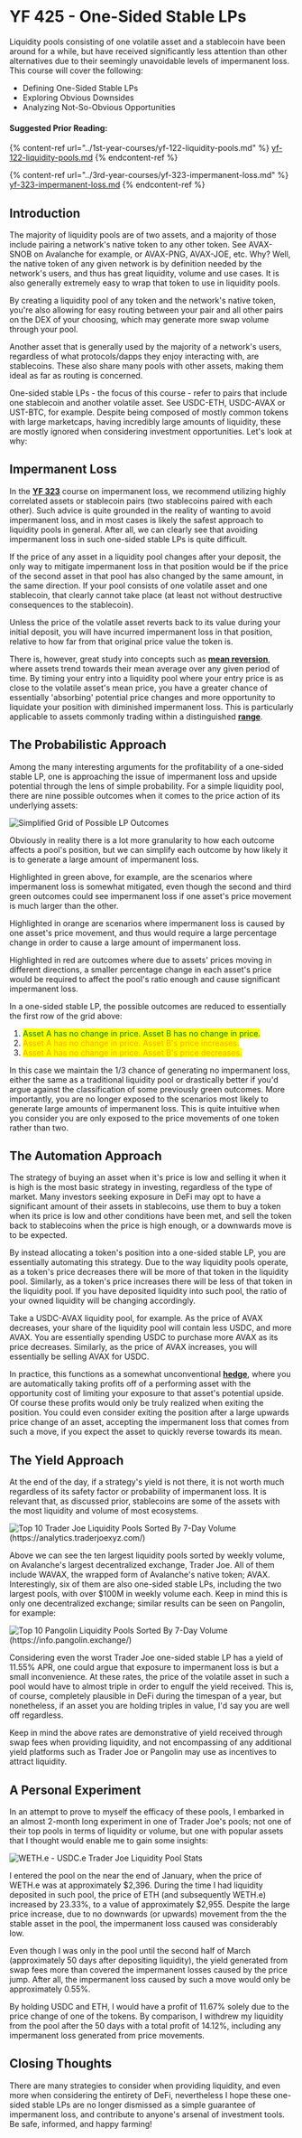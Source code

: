# YF 425 - One-Sided Stable LPs

Liquidity pools consisting of one volatile asset and a stablecoin have been around for a while, but have received significantly less attention than other alternatives due to their seemingly unavoidable levels of impermanent loss. This course will cover the following:

* Defining One-Sided Stable LPs
* Exploring Obvious Downsides
* Analyzing Not-So-Obvious Opportunities

#### Suggested Prior Reading:

{% content-ref url="../1st-year-courses/yf-122-liquidity-pools.md" %}
[yf-122-liquidity-pools.md](../1st-year-courses/yf-122-liquidity-pools.md)
{% endcontent-ref %}

{% content-ref url="../3rd-year-courses/yf-323-impermanent-loss.md" %}
[yf-323-impermanent-loss.md](../3rd-year-courses/yf-323-impermanent-loss.md)
{% endcontent-ref %}

## Introduction

The majority of liquidity pools are of two assets, and a majority of those include pairing a network's native token to any other token. See AVAX-SNOB on Avalanche for example, or AVAX-PNG, AVAX-JOE, etc. Why? Well, the native token of any given network is by definition needed by the network's users, and thus has great liquidity, volume and use cases. It is also generally extremely easy to wrap that token to use in liquidity pools.

By creating a liquidity pool of any token and the network's native token, you're also allowing for easy routing between your pair and all other pairs on the DEX of your choosing, which may generate more swap volume through your pool.

Another asset that is generally used by the majority of a network's users, regardless of what protocols/dapps they enjoy interacting with, are stablecoins. These also share many pools with other assets, making them ideal as far as routing is concerned.

One-sided stable LPs - the focus of this course - refer to pairs that include one stablecoin and another volatile asset. See USDC-ETH, USDC-AVAX or UST-BTC, for example. Despite being composed of mostly common tokens with large marketcaps, having incredibly large amounts of liquidity, these are mostly ignored when considering investment opportunities. Let's look at why:

## Impermanent Loss

In the [**YF 323**](../3rd-year-courses/yf-323-impermanent-loss.md) course on impermanent loss, we recommend utilizing highly correlated assets or stablecoin pairs (two stablecoins paired with each other). Such advice is quite grounded in the reality of wanting to avoid impermanent loss, and in most cases is likely the safest approach to liquidity pools in general. After all, we can clearly see that avoiding impermanent loss in such one-sided stable LPs is quite difficult.

If the price of any asset in a liquidity pool changes after your deposit, the only way to mitigate impermanent loss in that position would be if the price of the second asset in that pool has also changed by the same amount, in the same direction. If your pool consists of one volatile asset and one stablecoin, that clearly cannot take place (at least not without destructive consequences to the stablecoin).

Unless the price of the volatile asset reverts back to its value during your initial deposit, you will have incurred impermanent loss in that position, relative to how far from that original price value the token is.

There is, however, great study into concepts such as [**mean reversion**](https://www.investopedia.com/terms/m/meanreversion.asp), where assets trend towards their mean average over any given period of time. By timing your entry into a liquidity pool where your entry price is as close to the volatile asset's mean price, you have a greater chance of essentially 'absorbing' potential price changes and more opportunity to liquidate your position with diminished impermanent loss. This is particularly applicable to assets commonly trading within a distinguished [**range**](https://www.investopedia.com/terms/r/range.asp).

## The Probabilistic Approach

Among the many interesting arguments for the profitability of a one-sided stable LP, one is approaching the issue of impermanent loss and upside potential through the lens of simple probability. For a simple liquidity pool, there are nine possible outcomes when it comes to the price action of its underlying assets:

![Simplified Grid of Possible LP Outcomes](<../../.gitbook/assets/image (10).png>)

Obviously in reality there is a lot more granularity to how each outcome affects a pool's position, but we can simplify each outcome by how likely it is to generate a large amount of impermanent loss.

Highlighted in green above, for example, are the scenarios where impermanent loss is somewhat mitigated, even though the second and third green outcomes could see impermanent loss if one asset's price movement is much larger than the other.

Highlighted in orange are scenarios where impermanent loss is caused by one asset's price movement, and thus would require a large percentage change in order to cause a large amount of impermanent loss.

Highlighted in red are outcomes where due to assets' prices moving in different directions, a smaller percentage change in each asset's price would be required to affect the pool's ratio enough and cause significant impermanent loss.

In a one-sided stable LP, the possible outcomes are reduced to essentially the first row of the grid above:

1. <mark style="color:green;">Asset A has no change in price. Asset B has no change in price.</mark>
2. <mark style="color:orange;">Asset A has no change in price. Asset B's price increases.</mark>
3. <mark style="color:orange;">Asset A has no change in price. Asset B's price decreases.</mark>

In this case we maintain the 1/3 chance of generating no impermanent loss, either the same as a traditional liquidity pool or drastically better if you'd argue against the classification of some previously green outcomes. More importantly, you are no longer exposed to the scenarios most likely to generate large amounts of impermanent loss. This is quite intuitive when you consider you are only exposed to the price movements of one token rather than two.

## The Automation Approach

The strategy of buying an asset when it's price is low and selling it when it is high is the most basic strategy in investing, regardless of the type of market. Many investors seeking exposure in DeFi may opt to have a significant amount of their assets in stablecoins, use them to buy a token when its price is low and other conditions have been met, and sell the token back to stablecoins when the price is high enough, or a downwards move is to be expected.

By instead allocating a token's position into a one-sided stable LP, you are essentially automating this strategy. Due to the way liquidity pools operate, as a token's price decreases there will be more of that token in the liquidity pool. Similarly, as a token's price increases there will be less of that token in the liquidity pool. If you have deposited liquidity into such pool, the ratio of your owned liquidity will be changing accordingly.

Take a USDC-AVAX liquidity pool, for example. As the price of AVAX decreases, your share of the liquidity pool will contain less USDC, and more AVAX. You are essentially spending USDC to purchase more AVAX as its price decreases. Similarly, as the price of AVAX increases, you will essentially be selling AVAX for USDC.

In practice, this functions as a somewhat unconventional [**hedge**](https://www.investopedia.com/terms/h/hedge.asp), where you are automatically taking profits off of a performing asset with the opportunity cost of limiting your exposure to that asset's potential upside. Of course these profits would only be truly realized when exiting the position. You could even consider exiting the position after a large upwards price change of an asset, accepting the impermanent loss that comes from such a move, if you expect the asset to quickly reverse towards its mean.

## The Yield Approach

At the end of the day, if a strategy's yield is not there, it is not worth much regardless of its safety factor or probability of impermanent loss. It is relevant that, as discussed prior, stablecoins are some of the assets with the most liquidity and volume of most ecosystems.

![Top 10 Trader Joe Liquidity Pools Sorted By 7-Day Volume (https://analytics.traderjoexyz.com/)](<../../.gitbook/assets/image (5).png>)

Above we can see the ten largest liquidity pools sorted by weekly volume, on Avalanche's largest decentralized exchange, Trader Joe. All of them include WAVAX, the wrapped form of Avalanche's native token; AVAX. Interestingly, six of them are also one-sided stable LPs, including the two largest pools, with over $100M in weekly volume each. Keep in mind this is only one decentralized exchange; similar results can be seen on Pangolin, for example:

![Top 10 Pangolin Liquidity Pools Sorted By 7-Day Volume (https://info.pangolin.exchange/)](<../../.gitbook/assets/image (11).png>)

Considering even the worst Trader Joe one-sided stable LP has a yield of 11.55% APR, one could argue that exposure to impermanent loss is but a small inconvenience. At these rates, the price of the volatile asset in such a pool would have to almost triple in order to engulf the yield received. This is, of course, completely plausible in DeFi during the timespan of a year, but nonetheless, if an asset you are holding triples in value, I'd say you are well off regardless.

Keep in mind the above rates are demonstrative of yield received through swap fees when providing liquidity, and not encompassing of any additional yield platforms such as Trader Joe or Pangolin may use as incentives to attract liquidity.

## A Personal Experiment

In an attempt to prove to myself the efficacy of these pools, I embarked in an almost 2-month long experiment in one of Trader Joe's pools; not one of their top pools in terms of liquidity or volume, but one with popular assets that I thought would enable me to gain some insights:

![WETH.e - USDC.e Trader Joe Liquidity Pool Stats](<../../.gitbook/assets/image (14).png>)

I entered the pool on the near the end of January, when the price of WETH.e was at approximately $2,396. During the time I had liquidity deposited in such pool, the price of ETH (and subsequently WETH.e) increased by 23.33%, to a value of approximately $2,955. Despite the large price increase, due to no downwards (or upwards) movement from the the stable asset in the pool, the impermanent loss caused was considerably low.

Even though I was only in the pool until the second half of March (approximately 50 days after depositing liquidity), the yield generated from swap fees more than covered the impermanent losses caused by the price jump. After all, the impermanent loss caused by such a move would only be approximately 0.55%.

By holding USDC and ETH, I would have a profit of 11.67% solely due to the price change of one of the tokens. By comparison, I withdrew my liquidity from the pool after the 50 days with a total profit of 14.12%, including any impermanent loss generated from price movements.

## Closing Thoughts

There are many strategies to consider when providing liquidity, and even more when considering the entirety of DeFi, nevertheless I hope these one-sided stable LPs are no longer dismissed as a simple guarantee of impermanent loss, and contribute to anyone's arsenal of investment tools. Be safe, informed, and happy farming!
